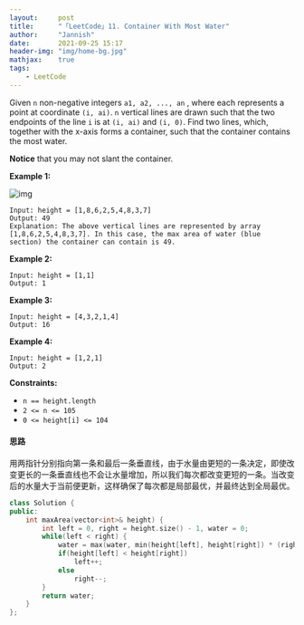 ```yaml
---
layout:     post
title:      "「LeetCode」11. Container With Most Water"
author:     "Jannish"
date:       2021-09-25 15:17
header-img: "img/home-bg.jpg"
mathjax:	true
tags:
    - LeetCode
---
```


Given `n` non-negative integers `a1, a2, ..., an` , where each represents a point at coordinate `(i, ai)`. `n` vertical lines are drawn such that the two endpoints of the line `i` is at `(i, ai)` and `(i, 0)`. Find two lines, which, together with the x-axis forms a container, such that the container contains the most water.

**Notice** that you may not slant the container.

**Example 1:**

![img](https://s3-lc-upload.s3.amazonaws.com/uploads/2018/07/17/question_11.jpg)

```
Input: height = [1,8,6,2,5,4,8,3,7]
Output: 49
Explanation: The above vertical lines are represented by array [1,8,6,2,5,4,8,3,7]. In this case, the max area of water (blue section) the container can contain is 49.
```

**Example 2:**

```
Input: height = [1,1]
Output: 1
```

**Example 3:**

```
Input: height = [4,3,2,1,4]
Output: 16
```

**Example 4:**

```
Input: height = [1,2,1]
Output: 2
```

**Constraints:**

- `n == height.length`
- `2 <= n <= 105`
- `0 <= height[i] <= 104`

#### 思路

用两指针分别指向第一条和最后一条垂直线，由于水量由更短的一条决定，即使改变更长的一条垂直线也不会让水量增加，所以我们每次都改变更短的一条。当改变后的水量大于当前便更新，这样确保了每次都是局部最优，并最终达到全局最优。

```c++
class Solution {
public:
    int maxArea(vector<int>& height) {
        int left = 0, right = height.size() - 1, water = 0;
        while(left < right) {
            water = max(water, min(height[left], height[right]) * (right - left));
            if(height[left] < height[right])
                left++;
            else
                right--;
        }
        return water;
    }
};
```

